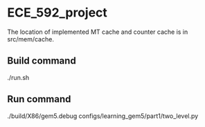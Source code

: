 # ECE_592_project

The location of implemented MT cache and counter cache is in src/mem/cache. 

## Build command

  ./run.sh

## Run command

  ./build/X86/gem5.debug configs/learning_gem5/part1/two_level.py
